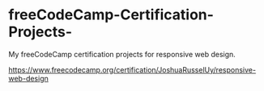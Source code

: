 # freeCodeCamp-Certification-Projects-
My freeCodeCamp certification projects for responsive web design.

https://www.freecodecamp.org/certification/JoshuaRusselUy/responsive-web-design
